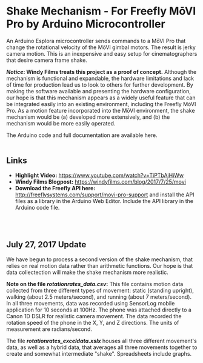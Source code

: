 # Shake Mechanism - For Freefly MōVI Pro by Arduino Microcontroller

An Arduino Esplora microcontroller sends commands to a MōVI Pro that change the rotational velocity of the MōVI gimbal motors. The result is jerky camera motion. This is an inexpensive and easy setup for cinematographers that desire camera frame shake. 

***Notice*: Windy Films treats this project as a proof of concept.** Although the mechanism is functional and expandable, the hardware limitations and lack of time for production lead us to look to others for further development. By making the software available and presenting the hardware configuration, our hope is that this mechanism appears as a widely useful feature that can be integrated easily into an existing environment, including the Freefly MōVI Pro. As a motion feature incorporated into the MōVI environment, the shake mechanism would be (a) developed more extensively, and (b) the mechanism would be more easily operated.

The Arduino code and full documentation are available here.
<br/>
<br/>

**Links**
--
- **Highlight Video:** https://www.youtube.com/watch?v=TiPTbAjHiWw
- **Windy Films Blogpost:** https://windyfilms.com/blog/2017/7/25/movi
- **Download the Freefly API here:** http://freeflysystems.com/support/movi-pro-support and install the API files as a library in the Arduino Web Editor. Include the API library in the Arduino code file. 

<br/>
<br/>

**July 27, 2017 Update**
--
We have begun to process a second version of the shake mechanism, that relies on real motion data rather than arithmetic functions. Our hope is that data collectection will make the shake mechanism more realistic.

**Note on the file *rotationrates_data.csv*:** This file contains motion data collected from three different types of movement: static (standing upright), walking (about 2.5 meters/second), and running (about 7 meters/second). In all three movements, data was recorded using SensorLog mobile application for 10 seconds at 100Hz. The phone was attached directly to a Canon 1D DSLR for realistic camera movement. The data recorded the rotation speed of the phone in the X, Y, and Z directions. The units of measurement are radians/second.

The file ***rotationrates_exceldata.xslx*** houses all three different movement's data, as well as a hybrid data, that averages all three movements together to create and somewhat intermediate "shake". Spreadsheets include graphs.





